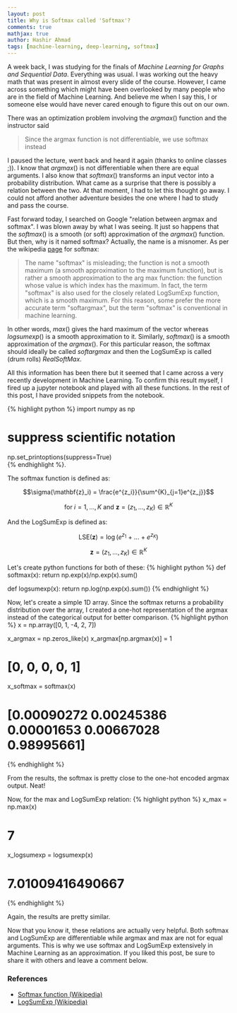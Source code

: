 ```yaml
---
layout: post
title: Why is Softmax called 'Softmax'?
comments: true
mathjax: true
author: Hashir Ahmad
tags: [machine-learning, deep-learning, softmax]
---
```


A week back, I was studying for the finals of *Machine Learning for Graphs and Sequential Data*. Everything was usual. I was working out the heavy math that was present in almost every slide of the course. However, I came across something which might have been overlooked by many people who are in the field of Machine Learning. And believe me when I say this, I or someone else would have never cared enough to figure this out on our own.

There was an optimization problem involving the $argmax()$ function and the instructor said
> Since the argmax function is not differentiable, we use softmax instead

I paused the lecture, went back and heard it again (thanks to online classes ;)). I know that $argmax()$ is not differentiable when there are equal arguments. I also know that $softmax()$ transforms an input vector into a probability distribution. What came as a surprise that there is possibly a relation between the two. At that moment, I had to let this thought go away. I could not afford another adventure besides the one where I had to study and pass the course. 

Fast forward today, I searched on Google "relation between argmax and softmax". I was blown away by what I was seeing. It just so happens that the $softmax()$ is a smooth (or soft) approximation of the $argmax()$ function. But then, why is it named softmax? Actually, the name is a misnomer. As per the wikipedia [page](https://en.wikipedia.org/wiki/Softmax_function) for softmax:

> The name "softmax" is misleading; the function is not a smooth maximum (a smooth approximation to the maximum function), but is rather a smooth approximation to the arg max function: the function whose value is which index has the maximum. In fact, the term "softmax" is also used for the closely related LogSumExp function, which is a smooth maximum. For this reason, some prefer the more accurate term "softargmax", but the term "softmax" is conventional in machine learning.

In other words, $max()$ gives the hard maximum of the vector whereas $logsumexp()$ is a smooth approximation to it. Similarly, $softmax()$ is a smooth approximation of the $argmax()$. For this particular reason, the softmax should ideally be called *softargmax* and then the LogSumExp is called (drum rolls) *RealSoftMax*.

All this information has been there but it seemed that I came across a very recently development in Machine Learning. To confirm this result myself, I fired up a jupyter notebook and played with all these functions. In the rest of this post, I have provided snippets from the notebook.

{% highlight python %}
import numpy as np
# suppress scientific notation
np.set_printoptions(suppress=True)  
{% endhighlight %}. 

The softmax function is defined as:

$$\sigma(\mathbf{z}_i) = \frac{e^{z_i}}{\sum^{K}_{j=1}e^{z_j}}$$

$$\text{for }i=1,...,K\text{ and }\mathbf{z} = (z_1,...,z_K) \in \mathbb{R}^K$$

And the LogSumExp is defined as:

$$\text{LSE}(\mathbf{z}) = \log(e^{z_1}\text{ + ... + }e^{z_K})$$

$$\mathbf{z} = (z_1,...,z_K) \in \mathbb{R}^K$$

Let's create python functions for both of these:
{% highlight python %}
def softmax(x):
    return np.exp(x)/np.exp(x).sum()

def logsumexp(x):
    return np.log(np.exp(x).sum())
{% endhighlight %}

Now, let's create a simple 1D array. Since the softmax returns a probability distribution over the array, I created a one-hot representation of the argmax instead of the categorical output for better comparison.
{% highlight python %}
x = np.array([0, 1, -4, 2, 7])

x_argmax = np.zeros_like(x)
x_argmax[np.argmax(x)] = 1 
# [0, 0, 0, 0, 1]

x_softmax = softmax(x) 
# [0.00090272 0.00245386 0.00001653 0.00667028 0.98995661]
{% endhighlight %}

From the results, the softmax is pretty close to the one-hot encoded argmax output. Neat!

Now, for the max and LogSumExp relation:
{% highlight python %}
x_max = np.max(x) 
# 7

x_logsumexp = logsumexp(x)
# 7.01009416490667
{% endhighlight %}

Again, the results are pretty similar. 

Now that you know it, these relations are actually very helpful. Both softmax and LogSumExp are differentiable while argmax and max are not for equal arguments. This is why we use softmax and LogSumExp extensively in Machine Learning as an approximation. If you liked this post, be sure to share it with others and leave a comment below.

### References
* [Softmax function (Wikipedia)](https://en.wikipedia.org/wiki/Softmax_function)
* [LogSumExp (Wikipedia)](https://en.wikipedia.org/wiki/LogSumExp)